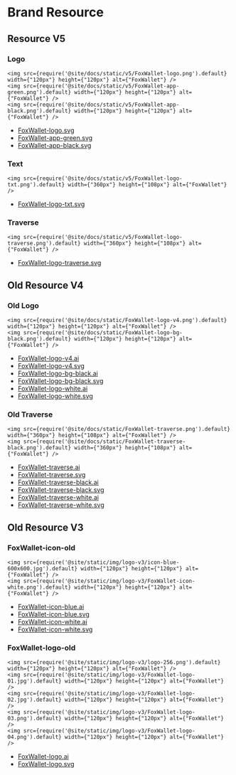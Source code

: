 # Brand Resource

## Resource V5

### Logo
```mdx-code-block
<img src={require('@site/docs/static/v5/FoxWallet-logo.png').default} width={"120px"} height={"120px"} alt={"FoxWallet"} />
<img src={require('@site/docs/static/v5/FoxWallet-app-green.png').default} width={"120px"} height={"120px"} alt={"FoxWallet"} />
<img src={require('@site/docs/static/v5/FoxWallet-app-black.png').default} width={"120px"} height={"120px"} alt={"FoxWallet"} />
```
* [FoxWallet-logo.svg](./static/v5/FoxWallet-logo.svg)
* [FoxWallet-app-green.svg](./static/v5/FoxWallet-app-green.svg)
* [FoxWallet-app-black.svg](./static/v5/FoxWallet-app-black.svg)

### Text
```mdx-code-block
<img src={require('@site/docs/static/v5/FoxWallet-logo-txt.png').default} width={"360px"} height={"108px"} alt={"FoxWallet"} />
```
* [FoxWallet-logo-txt.svg](./static/v5/FoxWallet-logo-txt.svg)

### Traverse
```mdx-code-block
<img src={require('@site/docs/static/v5/FoxWallet-logo-traverse.png').default} width={"360px"} height={"108px"} alt={"FoxWallet"} />
```
* [FoxWallet-logo-traverse.svg](./static/v5/FoxWallet-logo-traverse.svg)

## Old Resource V4

### Old Logo
```mdx-code-block
<img src={require('@site/docs/static/FoxWallet-logo-v4.png').default} width={"120px"} height={"120px"} alt={"FoxWallet"} />
<img src={require('@site/docs/static/FoxWallet-logo-bg-black.png').default} width={"120px"} height={"120px"} alt={"FoxWallet"} />
```
* [FoxWallet-logo-v4.ai](./static/FoxWallet-logo-v4.ai)
* [FoxWallet-logo-v4.svg](./static/FoxWallet-logo-v4.svg)
* [FoxWallet-logo-bg-black.ai](./static/FoxWallet-logo-bg-black.ai)
* [FoxWallet-logo-bg-black.svg](./static/FoxWallet-logo-bg-black.svg)
* [FoxWallet-logo-white.ai](./static/FoxWallet-logo-white.ai)
* [FoxWallet-logo-white.svg](./static/FoxWallet-logo-white.svg)

### Old Traverse
```mdx-code-block
<img src={require('@site/docs/static/FoxWallet-traverse.png').default} width={"360px"} height={"108px"} alt={"FoxWallet"} />
<img src={require('@site/docs/static/FoxWallet-traverse-black.png').default} width={"360px"} height={"108px"} alt={"FoxWallet"} />
```
* [FoxWallet-traverse.ai](./static/FoxWallet-traverse.ai)
* [FoxWallet-traverse.svg](./static/FoxWallet-traverse.svg)
* [FoxWallet-traverse-black.ai](./static/FoxWallet-traverse-black.ai)
* [FoxWallet-traverse-black.svg](./static/FoxWallet-traverse-black.svg)
* [FoxWallet-traverse-white.ai](./static/FoxWallet-traverse-white.ai)
* [FoxWallet-traverse-white.svg](./static/FoxWallet-traverse-white.svg)

## Old Resource V3

### FoxWallet-icon-old
```mdx-code-block
<img src={require('@site/static/img/logo-v3/icon-blue-600x600.jpg').default} width={"120px"} height={"120px"} alt={"FoxWallet"} />
<img src={require('@site/static/img/logo-v3/FoxWallet-icon-white.png').default} width={"120px"} height={"120px"} alt={"FoxWallet"} />
```
* [FoxWallet-icon-blue.ai](./static/FoxWallet-icon-blue.ai)
* [FoxWallet-icon-blue.svg](./static/FoxWallet-icon-blue.svg)
* [FoxWallet-icon-white.ai](./static/FoxWallet-icon-white.ai)
* [FoxWallet-icon-white.svg](./static/FoxWallet-icon-white.svg)

### FoxWallet-logo-old
```mdx-code-block
<img src={require('@site/static/img/logo-v3/logo-256.png').default} width={"120px"} height={"120px"} alt={"FoxWallet"} />
<img src={require('@site/static/img/logo-v3/FoxWallet-logo-01.jpg').default} width={"120px"} height={"120px"} alt={"FoxWallet"} />
<img src={require('@site/static/img/logo-v3/FoxWallet-logo-02.jpg').default} width={"120px"} height={"120px"} alt={"FoxWallet"} />
<img src={require('@site/static/img/logo-v3/FoxWallet-logo-03.png').default} width={"120px"} height={"120px"} alt={"FoxWallet"} />
<img src={require('@site/static/img/logo-v3/FoxWallet-logo-04.png').default} width={"120px"} height={"120px"} alt={"FoxWallet"} />
```
* [FoxWallet-logo.ai](./static/FoxWallet-logo.ai)
* [FoxWallet-logo.svg](./static/FoxWallet-logo.svg)
